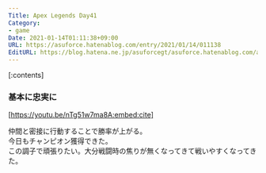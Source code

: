 ```yaml
---
Title: Apex Legends Day41
Category:
- game
Date: 2021-01-14T01:11:38+09:00
URL: https://asuforce.hatenablog.com/entry/2021/01/14/011138
EditURL: https://blog.hatena.ne.jp/asuforcegt/asuforce.hatenablog.com/atom/entry/26006613678005221
---
```


[:contents]

### 基本に忠実に

[https://youtu.be/nTg51w7ma8A:embed:cite]

仲間と密接に行動することで勝率が上がる。  
今日もチャンピオン獲得できた。  
この調子で頑張りたい。大分戦闘時の焦りが無くなってきて戦いやすくなってきた。
